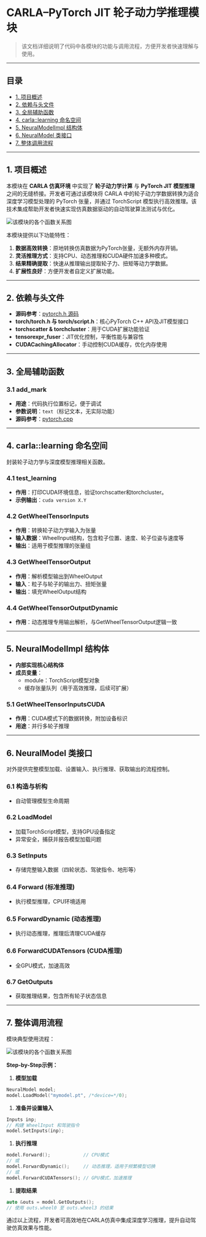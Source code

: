 # CARLA–PyTorch JIT 轮子动力学推理模块

> 该文档详细说明了代码中各模块的功能与调用流程，方便开发者快速理解与使用。

------

## 目录

- [1. 项目概述](https://chat.rawchat.cn/c/682837b1-9934-8013-a149-2a64d4d712f3#1-项目概述)
- [2. 依赖与头文件](https://chat.rawchat.cn/c/682837b1-9934-8013-a149-2a64d4d712f3#2-依赖与头文件)
- [3. 全局辅助函数](https://chat.rawchat.cn/c/682837b1-9934-8013-a149-2a64d4d712f3#3-全局辅助函数)
- [4. carla::learning 命名空间](https://chat.rawchat.cn/c/682837b1-9934-8013-a149-2a64d4d712f3#4-carlalearning-命名空间)
- [5. NeuralModelImpl 结构体](https://chat.rawchat.cn/c/682837b1-9934-8013-a149-2a64d4d712f3#5-NeuralModelImpl-结构体)
- [6. NeuralModel 类接口](https://chat.rawchat.cn/c/682837b1-9934-8013-a149-2a64d4d712f3#6-NeuralModel-类接口)
- [7. 整体调用流程](https://chat.rawchat.cn/c/682837b1-9934-8013-a149-2a64d4d712f3#7-整体调用流程)

------

## 1. 项目概述

本模块在 **CARLA 仿真环境** 中实现了 **轮子动力学计算** 与 **PyTorch JIT 模型推理** 之间的无缝桥接。开发者可通过该模块将 CARLA 中的轮子动力学数据转换为适合深度学习模型处理的 PyTorch 张量，并通过 TorchScript 模型执行高效推理。该技术集成帮助开发者快速实现仿真数据驱动的自动驾驶算法测试与优化。

![该模块的各个函数关系图](../img/carla_learning_pytorch_structure.svg)

本模块提供以下功能特性：

1. **数据高效转换**：原地转换仿真数据为PyTorch张量，无额外内存开销。
2. **灵活推理方式**：支持CPU、动态推理和CUDA硬件加速多种模式。
3. **结果精确提取**：快速从推理输出提取轮子力、扭矩等动力学数据。
4. **扩展性良好**：方便开发者自定义扩展功能。

------

## 2. 依赖与头文件

- **源码参考**：[pytorch.h 源码](https://openhutb.github.io/carla_cpp/db/dd0/pytorch_8h_source.html)
- **torch/torch.h 与 torch/script.h**：核心PyTorch C++ API及JIT模型接口
- **torchscatter & torchcluster**：用于CUDA扩展功能验证
- **tensorexpr_fuser**：JIT优化控制，平衡性能与兼容性
- **CUDACachingAllocator**：手动控制CUDA缓存，优化内存使用

------

## 3. 全局辅助函数

### 3.1 add_mark

- **用途**：代码执行位置标记，便于调试
- **参数说明**：`text`（标记文本，无实际功能）
- **源码参考**：[pytorch.cpp](https://openhutb.github.io/carla_cpp/dd/d8c/pytorch_8cpp_source.html#L20)

------

## 4. carla::learning 命名空间

封装轮子动力学与深度模型推理相关函数。

### 4.1 test_learning

- **作用**：打印CUDA环境信息，验证torchscatter和torchcluster。
- **示例输出**：`cuda version X.Y`

### 4.2 GetWheelTensorInputs

- **作用**：转换轮子动力学输入为张量
- **输入数据**：WheelInput结构，包含粒子位置、速度、轮子位姿与速度等
- **输出**：适用于模型推理的张量组

### 4.3 GetWheelTensorOutput

- **作用**：解析模型输出到WheelOutput
- **输入**：粒子与轮子的输出力、扭矩张量
- **输出**：填充WheelOutput结构

### 4.4 GetWheelTensorOutputDynamic

- **作用**：动态推理专用输出解析，与GetWheelTensorOutput逻辑一致

------

## 5. NeuralModelImpl 结构体

- **内部实现核心结构体**
- **成员变量**：
  - module：TorchScript模型对象
  - 缓存张量队列（用于高效推理，后续可扩展）

### 5.1 GetWheelTensorInputsCUDA

- **作用**：CUDA模式下的数据转换，附加设备标识
- **用途**：并行多轮子推理

------

## 6. NeuralModel 类接口

对外提供完整模型加载、设置输入、执行推理、获取输出的流程控制。

### 6.1 构造与析构

- 自动管理模型生命周期

### 6.2 LoadModel

- 加载TorchScript模型，支持GPU设备指定
- 异常安全，捕获并报告模型加载问题

### 6.3 SetInputs

- 存储完整输入数据（四轮状态、驾驶指令、地形等）

### 6.4 Forward (标准推理)

- 执行模型推理，CPU环境适用

### 6.5 ForwardDynamic (动态推理)

- 执行动态推理，推理后清理CUDA缓存

### 6.6 ForwardCUDATensors (CUDA推理)

- 全GPU模式，加速高效

### 6.7 GetOutputs

- 获取推理结果，包含所有轮子状态信息

------

## 7. 整体调用流程

模块典型使用流程：

![该模块的各个函数关系图](../img/neural_model_flow.svg)

**Step-by-Step示例：**

1. **模型加载**

```cpp
NeuralModel model;
model.LoadModel("mymodel.pt", /*device=*/0);
```

1. **准备并设置输入**

```cpp
Inputs inp;
// 构建 WheelInput 和驾驶指令
model.SetInputs(inp);
```

1. **执行推理**

```cpp
model.Forward();            // CPU模式
// 或
model.ForwardDynamic();     // 动态推理，适用于频繁模型切换
// 或
model.ForwardCUDATensors(); // GPU模式，加速推理
```

1. **提取结果**

```cpp
auto &outs = model.GetOutputs();
// 使用 outs.wheel0 至 outs.wheel3 的结果
```

通过以上流程，开发者可高效地在CARLA仿真中集成深度学习推理，提升自动驾驶仿真效果与性能。